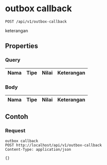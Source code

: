 # outbox callback
```http
POST /api/v1/outbox-callback
```
keterangan
## Properties
### Query
Nama | Tipe | Nilai | Keterangan
--- | --- | --- | ---
### Body
Nama | Tipe | Nilai | Keterangan
--- | --- | --- | ---
## Contoh
### Request
```http
outbox callback
POST http://localhost/api/v1/outbox-callback
Content-Type: application/json

{}
```
